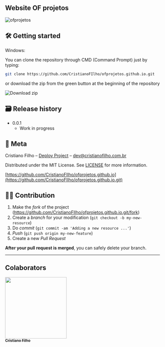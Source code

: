 ## Website OF projetos

![ofprojetos](https://user-images.githubusercontent.com/54041918/146534203-fc249f05-acd3-4c60-9aab-dffa7c35e210.gif)


## 🛠 Getting started

Windows:

You can clone the repository through CMD (Command Prompt) just by typing:

```sh
git clone https://github.com/CristianoFIlho/ofprojetos.github.io.git
```

or download the zip from the green button at the beginning of the repository

<img src="https://i.ibb.co/vLF3fCV/2021-03-24-23-53-10-github-com-f3b0db456e69.png" alt="Download zip" border="0">


## 🗃 Release history

- 0.0.1
  - Work in progress
  
  
## 📝 Meta

Cristiano Filho – [Deploy Project](https://ofprojetos.com.br) – dev@cristianofilho.com.br

Distributed under the MIT License. See [LICENSE](LICENSE) for more information.

[https://github.com/CristianoFIlho/ofprojetos.github.io](https://github.com/CristianoFIlho/ofprojetos.github.io.git)

## 🧙‍♂️ Contribution

1. Make the _fork_ of the project (<https://github.com/CristianoFIlho/ofprojetos.github.io.git/fork>)
2. Create a _branch_ for your modification (`git checkout -b my-new-resource`)
3. Do _commit_ (`git commit -am 'Adding a new resource ...'`)
4. _Push_ (`git push origin my-new-feature`)
5. Create a new _Pull Request_

**After your pull request is merged**, you can safely delete your branch.

---
## Colaborators
	

[ <img src="https://avatars.githubusercontent.com/u/54041918?s=400&u=9691b69b1b7c46137971d4b2775228007fff85a9&v=4" width="200px; "/><br><sub><b>Cristiano Filho</b></sub> ](https://github.com/CristianoFilho) 



